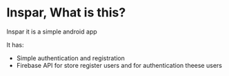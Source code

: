 # Inspar, What is this?

Inspar it is a simple android app

It has:
 - Simple authentication and registration
 - Firebase API for store register users and for authentication theese users
